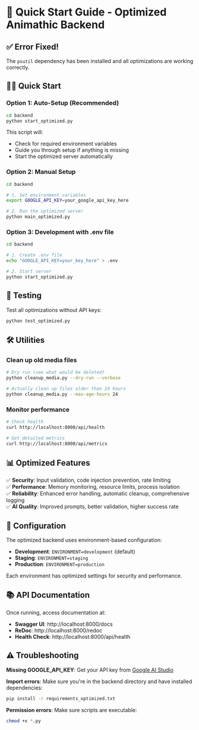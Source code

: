 # 🚀 Quick Start Guide - Optimized Animathic Backend

## ✅ Error Fixed!

The `psutil` dependency has been installed and all optimizations are working correctly.

## 🏃‍♂️ Quick Start

### Option 1: Auto-Setup (Recommended)

```bash
cd backend
python start_optimized.py
```

This script will:

- Check for required environment variables
- Guide you through setup if anything is missing
- Start the optimized server automatically

### Option 2: Manual Setup

```bash
cd backend

# 1. Set environment variables
export GOOGLE_API_KEY=your_google_api_key_here

# 2. Run the optimized server
python main_optimized.py
```

### Option 3: Development with .env file

```bash
cd backend

# 1. Create .env file
echo "GOOGLE_API_KEY=your_key_here" > .env

# 2. Start server
python start_optimized.py
```

## 🧪 Testing

Test all optimizations without API keys:

```bash
python test_optimized.py
```

## 🛠️ Utilities

### Clean up old media files

```bash
# Dry run (see what would be deleted)
python cleanup_media.py --dry-run --verbose

# Actually clean up files older than 24 hours
python cleanup_media.py --max-age-hours 24
```

### Monitor performance

```bash
# Check health
curl http://localhost:8000/api/health

# Get detailed metrics
curl http://localhost:8000/api/metrics
```

## 📊 Optimized Features

✅ **Security**: Input validation, code injection prevention, rate limiting  
✅ **Performance**: Memory monitoring, resource limits, process isolation  
✅ **Reliability**: Enhanced error handling, automatic cleanup, comprehensive logging  
✅ **AI Quality**: Improved prompts, better validation, higher success rate

## 🔧 Configuration

The optimized backend uses environment-based configuration:

- **Development**: `ENVIRONMENT=development` (default)
- **Staging**: `ENVIRONMENT=staging`
- **Production**: `ENVIRONMENT=production`

Each environment has optimized settings for security and performance.

## 📚 API Documentation

Once running, access documentation at:

- **Swagger UI**: http://localhost:8000/docs
- **ReDoc**: http://localhost:8000/redoc
- **Health Check**: http://localhost:8000/api/health

## ⚠️ Troubleshooting

**Missing GOOGLE_API_KEY**: Get your API key from [Google AI Studio](https://makersuite.google.com/app/apikey)

**Import errors**: Make sure you're in the backend directory and have installed dependencies:

```bash
pip install -r requirements_optimized.txt
```

**Permission errors**: Make sure scripts are executable:

```bash
chmod +x *.py
```
